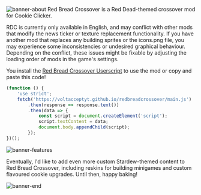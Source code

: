 ![banner-about](https://github.com/samanthastahlke/cookievalley/assets/10996959/76bcb4b0-a446-42ef-a8bd-5ad40ded85df)
Red Bread Crossover is a Red Dead-themed crossover mod for Cookie Clicker.

RDC is currently only available in English, and may conflict with other mods that modify the news ticker or texture replacement functionality. If you have another mod that replaces any building sprites or the icons.png file, you may experience some inconsistencies or undesired graphical behaviour. Depending on the conflict, these issues might be fixable by adjusting the loading order of mods in the game's settings.

You install the [Red Bread Crossover Userscript](voltacceptyt.github.io/redbreadcrossover/CookieValley.user.js) to use the mod or copy and paste this code!
```js
(function () {
	'use strict';
	fetch('https://voltacceptyt.github.io/redbreadcrossover/main.js')
		.then(response => response.text())
		.then(data => {
			const script = document.createElement('script');
			script.textContent = data;
			document.body.appendChild(script);
		});
})();
```

![banner-features](https://github.com/samanthastahlke/cookievalley/assets/10996959/866a7c2c-fcd3-429a-9efa-b0a8264d93ff)



Eventually, I'd like to add even more custom Stardew-themed content to Red Bread Crossover, including reskins for building minigames and custom flavoured cookie upgrades. Until then, happy baking!

![banner-end](https://github.com/samanthastahlke/cookievalley/assets/10996959/90fc11d2-2e21-4c70-b8dc-5f62a286e091)
